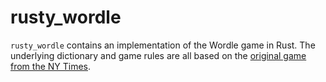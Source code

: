 # rusty_wordle
`rusty_wordle` contains an implementation of the Wordle game in Rust. The underlying dictionary and game rules are all based on the [original game from the NY Times](https://www.nytimes.com/games/wordle/index.html).

